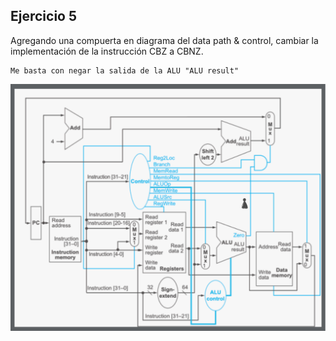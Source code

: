 ## Ejercicio 5
Agregando una compuerta en diagrama del data path & control, cambiar la implementación de la instrucción CBZ a CBNZ.
```
Me basta con negar la salida de la ALU "ALU result"
```
![Simple datapath with the control unit](./assets/ej05.svg)